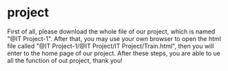 # project

  First of all, please download the whole file of our project, which is named "@IT Project-1". After that, you may use your own browser to open the html file called "@IT Project-1/@IT Project/IT Project/Train.html", then you will enter to the home page of our project. After these steps, you are able to ue all the function of out project, thank you!
